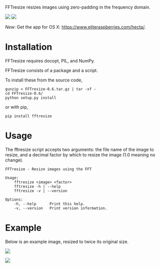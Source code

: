FFTresize resizes images using zero-padding in the frequency
domain.

[![](https://travis-ci.org/eliteraspberries/fftresize.svg)][build-status]
[![](https://img.shields.io/pypi/v/nine.svg)][pypi]

*New*: Get the app for OS X: <https://www.eliteraspberries.com/hecta/>.


Installation
============

FFTresize requires docopt, PIL, and NumPy.

FFTresize consists of a package and a script.

To install these from the source code,

    gunzip < FFTresize-0.6.tar.gz | tar -xf -
    cd FFTresize-0.6/
    python setup.py install

or with pip,

    pip install fftresize


Usage
=====

The fftresize script accepts two arguments: the file name of
the image to resize, and a decimal factor by which to resize
the image (1.0 meaning no change).

    FFTresize - Resize images using the FFT

    Usage:
        fftresize <image> <factor>
        fftresize -h | --help
        fftresize -v | --version

    Options:
        -h, --help      Print this help.
        -v, --version   Print version information.


Example
=======

Below is an example image, resized to twice its original size.

![][example-img]

![][resized-img]


[example-img]: http://www.eliteraspberries.com/images/drink.png
[resized-img]: http://www.eliteraspberries.com/images/drink-2x.png
[build-status]: https://travis-ci.org/eliteraspberries/fftresize
[pypi]: https://pypi.python.org/pypi/FFTresize
